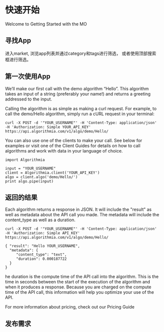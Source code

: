 # 快速开始
Welcome to Getting Started with the MO

## 寻找App
进入market, 浏览app列表并通过category和tags进行筛选， 或者使用顶部搜索框进行筛选。

## 第一次使用App

We’ll make our first call with the demo algorithm “Hello”. This algorithm takes an input of a string (preferably your name!) and returns a greeting addressed to the input.

Calling the algorithm is as simple as making a curl request. For example, to call the demo/Hello algorithm, simply run a cURL request in your terminal:

```$xslt
curl -X POST -d '"YOUR_USERNAME"' -H 'Content-Type: application/json' -H 'Authorization: Simple YOUR_API_KEY' https://api.algorithmia.com/v1/algo/demo/Hello/
```

You can also use one of the clients to make your call. See below for examples or visit one of the Client Guides for details on how to call algorithms and work with data in your language of choice.

```$xslt
import Algorithmia

input = "YOUR_USERNAME"
client = Algorithmia.client('YOUR_API_KEY')
algo = client.algo('demo/Hello/')
print algo.pipe(input)
```

## 返回的结果
Each algorithm returns a response in JSON. It will include the "result" as well as metadata about the API call you made. The metadata will include the content_type as well as a duration.
```$xslt
curl -X POST -d '"YOUR_USERNAME"' -H 'Content-Type: application/json' -H 'Authorization: Simple API_KEY' https://api.algorithmia.com/v1/algo/demo/Hello/

{ "result": "Hello YOUR_USERNAME",
  "metadata": {
     "content_type": "text",
     "duration": 0.000187722
  }
}
```
he duration is the compute time of the API call into the algorithm. This is the time in seconds between the start of the execution of the algorithm and when it produces a response. Because you are charged on the compute time of the API call, this information will help you optimize your use of the API.

For more information about pricing, check out our Pricing Guide


## 发布需求
<!--
这些是注释文本，不会显示
## 如何寻找可用的module/app/dataset
1. 进入market选择module/app/dataset，输入搜索关键字

## 如何寻找别人提出的app需求
1. 进入request

## 如何创建第一个app

# APP开发
	notebook相关功能介绍
	如何调用别人写好的module、dataset
	如何将做好的项目deploy
	如何用写好的app回答需求


# 发布需求
	在哪里可以发布需求
	发布需求的类型及注意事项
		module
		dataset
# 交流讨论
	如何回答别人的问题

-->
